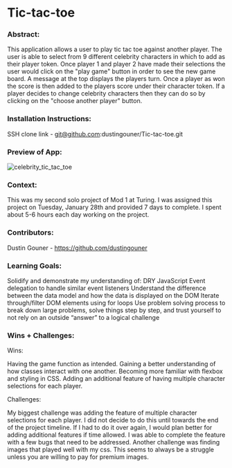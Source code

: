 # Tic-tac-toe

### Abstract:
This application allows a user to play tic tac toe against another player. The user is able to select from 9 different celebrity characters in which to add as their player token. Once player 1 and player 2 have made their selections the user would click on the "play game" button in order to see the new game board. A message at the top displays the players turn. Once a player as won the score is then added to the players score under their character token. If a player decides to change celebrity characters then they can do so by clicking on the "choose another player" button.


### Installation Instructions:
SSH clone link - git@github.com:dustingouner/Tic-tac-toe.git


### Preview of App:

![celebrity_tic_tac_toe](https://user-images.githubusercontent.com/117230717/223627685-7d83849d-2034-428c-8dc7-b74071aadd6e.gif)
### Context:
This was my second solo project of Mod 1 at Turing. I was assigned this project on Tuesday, January 28th and provided 7 days to complete. I spent about 5-6 hours each day working on the project.


### Contributors:
Dustin Gouner - https://github.com/dustingouner


### Learning Goals:
Solidify and demonstrate my understanding of:
DRY JavaScript
Event delegation to handle similar event listeners
Understand the difference between the data model and how the data is displayed on the DOM
Iterate through/filter DOM elements using for loops
Use problem solving process to break down large problems, solve things step by step, and trust yourself to not rely on an outside “answer” to a logical challenge

### Wins + Challenges:

Wins: 

Having the game function as intended. Gaining a better understanding of how classes interact with one another. Becoming more familiar with flexbox and styling in CSS. Adding an additional feature of having multiple character selections for each player.

Challenges:

My biggest challenge was adding the feature of multiple character selections for each player. I did not decide to do this until towards the end of the project timeline. If I had to do it over again, I would plan better for adding additional features if time allowed. I was able to complete the feature with a few bugs that need to be addressed. Another challenge was finding images that played well with my css. This seems to always be a struggle unless you are willing to pay for premium images.

